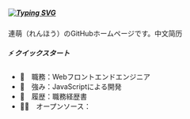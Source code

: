 ##### [![Typing SVG](https://readme-typing-svg.herokuapp.com?font=Murecho&duration=3000&size=15&height=25&color=000000&lines=%F0%9F%91%8B+Hey+there;%F0%9F%91%8B+%E6%9D%A5%E9%83%BD%E6%9D%A5%E4%BA%86;%F0%9F%91%8B+%E3%81%93%E3%82%93%E3%81%AB%E3%81%A1%E3%81%AF%EF%BC%81)](https://git.io/typing-svg)


連萌（れんほう）のGitHubホームページです。中文简历

##### ⚡ クイックスタート

+ 💼　職務：Webフロントエンドエンジニア
+ 💪　強み：JavaScriptによる開発
+ 📄　履歴：職務経歴書
+ 👨‍💻　オープンソース：
